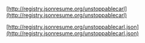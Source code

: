 
[http://registry.jsonresume.org/unstoppablecarl](http://registry.jsonresume.org/unstoppablecarl)

[http://registry.jsonresume.org/unstoppablecarl.json](http://registry.jsonresume.org/unstoppablecarl.json)